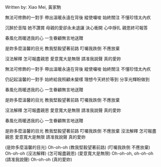 
Written by: Xiao Mei, 黃家駒  

無法可修飾的一對手
帶出溫暖永遠在背後
縱使囉唆 始終關注
不懂珍惜太內疚

沉醉於音階 她不讚賞
母親的愛卻永未退讓
決心衝開 心中掙扎
親恩終可報答

春風化雨暖透我的心
一生眷顧無言地送贈

是妳多麼溫馨的目光
教我堅毅望著前路
叮囑我跌倒 不應放棄

沒法解釋
怎可報盡親恩
愛意寬大是無限
請准我說聲
真的愛妳

無法可修飾的一對手
帶出溫暖永遠在背後
縱使囉唆 始終關注
不懂珍惜太內疚

仍記起溫馨的一對手
始終給我照顧未變樣
理想今天終於等到
分享光輝盼做到

春風化雨暖透我的心
一生眷顧無言地送贈

是妳多麼溫馨的目光
教我堅毅望著前路
叮囑我跌倒 不應放棄

沒法解釋
怎可報盡親恩
愛意寬大是無限
請准我說聲
真的愛妳

春風化雨暖透我的心
一生眷顧無言地送贈

是妳多麼溫馨的目光
教我堅毅望著前路
叮囑我跌倒 不應放棄
沒法解釋
怎可報盡親恩
愛意寬大是無限
請准我說聲
真的愛妳

(是妳多麼溫馨的目光) Oh-oh-oh
(教我堅毅望著前路)
(叮囑我跌倒 不應放棄) Oh-oh-oh
(沒法解釋)
(怎可報盡親恩)
(愛意寬大是無限) Oh-oh-oh, oh-oh-oh
(請准我說聲)  Oh-oh-oh
(真的愛妳)
